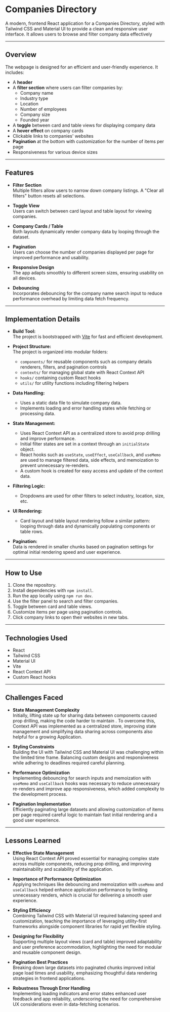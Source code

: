 # Companies Directory

A modern, frontend React application for a Companies Directory, styled with Tailwind CSS and Material UI to provide a clean and responsive user interface.
It allows users to browse and filter company data effectively

---

## Overview

The webpage is designed for an efficient and user-friendly experience. It includes:

- A **header**
- A **filter section** where users can filter companies by:
  - Company name
  - Industry type
  - Location
  - Number of employees
  - Company size
  - Founded year
- A **toggle** between card and table views for displaying company data
- A **hover effect** on company cards
- Clickable links to companies' websites
- **Pagination** at the bottom with customization for the number of items per page
- Responsiveness for various device sizes

---

## Features

- **Filter Section**  
  Multiple filters allow users to narrow down company listings. A "Clear all filters" button resets all selections.
  
- **Toggle View**  
  Users can switch between card layout and table layout for viewing companies.

- **Company Cards / Table**  
  Both layouts dynamically render company data by looping through the dataset.

- **Pagination**  
  Users can choose the number of companies displayed per page for improved performance and usability.

- **Responsive Design**  
  The app adapts smoothly to different screen sizes, ensuring usability on all devices.

- **Debouncing**  
  Incorporates debouncing for the company name search input to reduce performance overhead by limiting data fetch frequency.

---

## Implementation Details

- **Build Tool:**  
  The project is bootstrapped with [Vite](https://vitejs.dev/) for fast and efficient development.

- **Project Structure:**  
  The project is organized into modular folders:  
  - `components/` for reusable components such as company details renderers, filters, and pagination controls  
  - `contexts/` for managing global state with React Context API  
  - `hooks/` containing custom React hooks  
  - `utils/` for utility functions including filtering helpers  

- **Data Handling:**  
  - Uses a static data file to simulate company data.  
  - Implements loading and error handling states while fetching or processing data.

- **State Management:**  
  - Uses React Context API as a centralized store to avoid prop drilling and improve performance.  
  - Initial filter states are set in a context through an `initialState` object.  
  - React hooks such as `useState`, `useEffect`, `useCallback`, and `useMemo` are used to manage filtered data, side effects, and memoization to prevent unnecessary re-renders.  
  - A custom hook is created for easy access and update of the context data.

- **Filtering Logic:**  
  - Dropdowns are used for other filters to select industry, location, size, etc.

- **UI Rendering:**  
  - Card layout and table layout rendering follow a similar pattern: looping through data and dynamically populating components or table rows.  

- **Pagination:**  
  Data is rendered in smaller chunks based on pagination settings for optimal initial rendering speed and user experience.

---

## How to Use

1. Clone the repository.
2. Install dependencies with `npm install`.
3. Run the app locally using `npm run dev`.
4. Use the filter panel to search and filter companies.
5. Toggle between card and table views.
6. Customize items per page using pagination controls.
7. Click company links to open their websites in new tabs.

---

## Technologies Used

- React
- Tailwind CSS
- Material UI
- Vite
- React Context API
- Custom React hooks

---


## Challenges Faced

- **State Management Complexity**  
  Initially, lifting state up for sharing data between components caused prop drilling, making the code harder to maintain . To overcome this, Context API was implemented as a centralized store, improving state management and simplifying data sharing across components also helpful for a growing Application.

- **Styling Constraints**  
  Building the UI with Tailwind CSS and Material UI was challenging within the limited time frame. Balancing custom designs and responsiveness while adhering to deadlines required careful planning.

- **Performance Optimization**  
  Implementing debouncing for search inputs and memoization with `useMemo` and `useCallback` hooks was necessary to reduce unnecessary re-renders and improve app responsiveness, which added complexity to the development process.

- **Pagination Implementation**  
  Efficiently paginating large datasets and allowing customization of items per page required careful logic to maintain fast initial rendering and a good user experience.


---


## Lessons Learned

- **Effective State Management**  
  Using React Context API proved essential for managing complex state across multiple components, reducing prop drilling, and improving maintainability and scalability of the application.

- **Importance of Performance Optimization**  
  Applying techniques like debouncing and memoization with `useMemo` and `useCallback` helped enhance application performance by limiting unnecessary renders, which is crucial for delivering a smooth user experience.

- **Styling Efficiency**  
  Combining Tailwind CSS with Material UI required balancing speed and customization, teaching the importance of leveraging utility-first frameworks alongside component libraries for rapid yet flexible styling.

- **Designing for Flexibility**  
  Supporting multiple layout views (card and table) improved adaptability and user preference accommodation, highlighting the need for modular and reusable component design.

- **Pagination Best Practices**  
  Breaking down large datasets into paginated chunks improved initial page load times and usability, emphasizing thoughtful data rendering strategies in frontend applications.

- **Robustness Through Error Handling**  
  Implementing loading indicators and error states enhanced user feedback and app reliability, underscoring the need for comprehensive UX considerations even in data-fetching scenarios.
